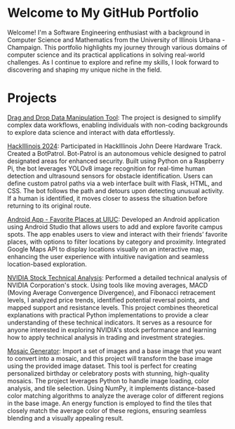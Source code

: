 # Welcome to My GitHub Portfolio

Welcome! I'm a Software Engineering enthusiast with a background in Computer Science and Mathematics from the University of Illinois Urbana - Champaign. This portfolio highlights my journey through various domains of computer science and its practical applications in solving real-world challenges. As I continue to explore and refine my skills, I look forward to discovering and shaping my unique niche in the field.

# Projects

[Drag and Drop Data Manipulation Tool](https://github.com/shouryavpoddar/Drag-and-Drop-Workflow-Builder): The project is designed to simplify complex data workflows, enabling individuals with non-coding backgrounds to explore data science and interact with data effortlessly.

[HackIllinois 2024](https://github.com/Aadityavoru/HackIllinois-2024): Participated in HackIllinois John Deere Hardware Track. Created a BotPatrol. Bot-Patrol is an autonomous vehicle designed to patrol designated areas for enhanced security. Built using Python on a Raspberry Pi, the bot leverages YOLOv8 image recognition for real-time human detection and ultrasound sensors for obstacle identification. Users can define custom patrol paths via a web interface built with Flask, HTML, and CSS. The bot follows the path and detours upon detecting unusual activity. If a human is identified, it moves closer to assess the situation before returning to its original route.

[Android App - Favorite Places at UIUC](https://github.com/Shreyansh7A/Android_App): Developed an Android application using Android Studio that allows users to add and explore favorite campus spots. The app enables users to view and interact with their friends’ favorite places, with options to filter locations by category and proximity. Integrated Google Maps API to display locations visually on an interactive map, enhancing the user experience with intuitive navigation and seamless location-based exploration.

[NVIDIA Stock Technical Analysis](https://github.com/Shreyansh7A/Quant/blob/main/NVIDIA_Technical_Analysis.ipynb): Performed a detailed technical analysis of NVIDIA Corporation's stock. Using tools like moving averages, MACD (Moving Average Convergence Divergence), and Fibonacci retracement levels, I analyzed price trends, identified potential reversal points, and mapped support and resistance levels. This project combines theoretical explanations with practical Python implementations to provide a clear understanding of these technical indicators. It serves as a resource for anyone interested in exploring NVIDIA's stock performance and learning how to apply technical analysis in trading and investment strategies.

[Mosaic Generator](https://github.com/Shreyansh7A/shreyansh.github.io/tree/main/project_mosiacs): Import a set of images and a base image that you want to convert into a mosaic, and this project will transform the base image using the provided image dataset. This tool is perfect for creating personalized birthday or celebratory posts with stunning, high-quality mosaics.
The project leverages Python to handle image loading, color analysis, and tile selection. Using NumPy, it implements distance-based color matching algorithms to analyze the average color of different regions in the base image. An energy function is employed to find the tiles that closely match the average color of these regions, ensuring seamless blending and a visually appealing result.
